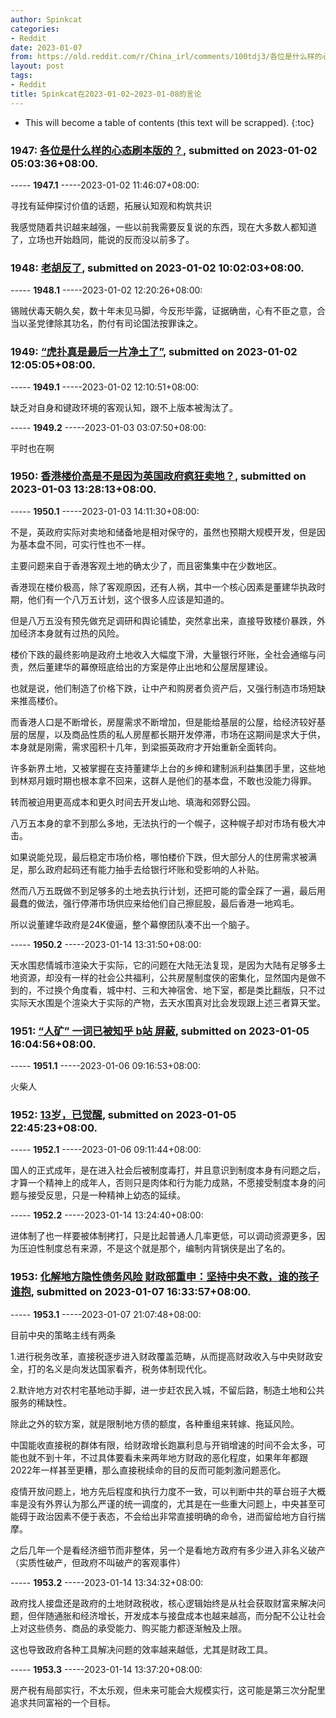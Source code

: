 ```yaml
---
author: Spinkcat
categories:
- Reddit
date: 2023-01-07
from: https://old.reddit.com/r/China_irl/comments/100tdj3/各位是什么样的心态刷本版的/
layout: post
tags:
- Reddit
title: Spinkcat在2023-01-02~2023-01-08的言论
---
```


* This will become a table of contents (this text will be scrapped).
{:toc}

### 1947: [各位是什么样的心态刷本版的？](https://old.reddit.com/r/China_irl/comments/100tdj3/各位是什么样的心态刷本版的/), submitted on 2023-01-02 05:03:36+08:00.

----- __1947.1__ -----2023-01-02 11:46:07+08:00:

寻找有延伸探讨价值的话题，拓展认知观和构筑共识

我感觉随着共识越来越强，一些以前我需要反复说的东西，现在大多数人都知道了，立场也开始趋同，能说的反而没以前多了。

### 1948: [老胡反了](https://old.reddit.com/r/real_China_irl/comments/101095c/老胡反了/), submitted on 2023-01-02 10:02:03+08:00.

----- __1948.1__ -----2023-01-02 12:20:26+08:00:

锡贼伏毒天朝久矣，数十年未见马脚，今反形毕露，证据确凿，心有不臣之意，合当以圣党律除其功名，酌付有司论国法按罪诛之。

### 1949: [“虎扑真是最后一片净土了”](https://old.reddit.com/r/China_irl/comments/1012rux/虎扑真是最后一片净土了/), submitted on 2023-01-02 12:05:05+08:00.

----- __1949.1__ -----2023-01-02 12:10:51+08:00:

缺乏对自身和键政环境的客观认知，跟不上版本被淘汰了。

----- __1949.2__ -----2023-01-03 03:07:50+08:00:

平时也在啊

### 1950: [香港楼价高是不是因为英国政府疯狂卖地？](https://old.reddit.com/r/real_China_irl/comments/101zahm/香港楼价高是不是因为英国政府疯狂卖地/), submitted on 2023-01-03 13:28:13+08:00.

----- __1950.1__ -----2023-01-03 14:11:30+08:00:

不是，英政府实际对卖地和储备地是相对保守的，虽然也预期大规模开发，但是因为基本盘不同，可实行性也不一样。

主要问题来自于香港客观土地的确太少了，而且密集集中在少数地区。

香港现在楼价极高，除了客观原因，还有人祸，其中一个核心因素是董建华执政时期，他们有一个八万五计划，这个很多人应该是知道的。

但是八万五没有预先做充足调研和舆论铺垫，突然拿出来，直接导致楼价暴跌，外加经济本身就有过热的风险。

楼价下跌的最终影响是政府土地收入大幅度下滑，大量银行坏账，全社会通缩与问责，然后董建华的幕僚班底给出的方案是停止出地和公屋居屋建设。

也就是说，他们制造了价格下跌，让中产和购房者负资产后，又强行制造市场短缺来推高楼价。

而香港人口是不断增长，房屋需求不断增加，但是能给基层的公屋，给经济较好基层的居屋，以及商品性质的私人房屋都长期开发停滞，市场在这期间是求大于供，本身就是刚需，需求囤积十几年，到梁振英政府才开始重新全面转向。

许多新界土地，又被掌握在支持董建华上台的乡绅和建制派利益集团手里，这些地到林郑月娥时期也根本拿不回来，这群人是他们的基本盘，不敢也没能力得罪。

转而被迫用更高成本和更久时间去开发山地、填海和郊野公园。

八万五本身的拿不到那么多地，无法执行的一个幌子，这种幌子却对市场有极大冲击。

如果说能兑现，最后稳定市场价格，哪怕楼价下跌，但大部分人的住房需求被满足，那么政府起码还有能力抽手去给银行坏账和受影响的人补贴。

然而八万五既做不到足够多的土地去执行计划，还把可能的雷全踩了一遍，最后用最蠢的做法，强行停滞市场供应来给他们自己擦屁股，最后香港一地鸡毛。

所以说董建华政府是24K傻逼，整个幕僚团队凑不出一个脑子。

----- __1950.2__ -----2023-01-14 13:31:50+08:00:

天水围悲情城市渲染大于实际，它的问题在大陆无法复现，是因为大陆有足够多土地资源，却没有一样的社会公共福利，公共房屋制度侠的密集化，显然国内是做不到的，不过换个角度看，城中村、三和大神宿舍、地下室，都是类比翻版，只不过实际天水围是个渲染大于实际的产物，去天水围真对比会发现跟上述三者算天堂。

### 1951: [“人矿” 一词已被知乎 b站 屏蔽](https://old.reddit.com/r/real_China_irl/comments/103tfz7/人矿_一词已被知乎_b站_屏蔽/), submitted on 2023-01-05 16:04:56+08:00.

----- __1951.1__ -----2023-01-06 09:16:53+08:00:

火柴人

### 1952: [13岁，已觉醒](https://old.reddit.com/r/real_China_irl/comments/1040n76/13岁已觉醒/), submitted on 2023-01-05 22:45:23+08:00.

----- __1952.1__ -----2023-01-06 09:11:44+08:00:

国人的正式成年，是在进入社会后被制度毒打，并且意识到制度本身有问题之后，才算一个精神上的成年人，否则只是肉体和行为能力成熟，不愿接受制度本身的问题与接受反思，只是一种精神上幼态的延续。

----- __1952.2__ -----2023-01-14 13:24:40+08:00:

进体制了也一样要被体制拷打，只是比起普通人几率更低，可以调动资源更多，因为压迫性制度总有来源，不是这个就是那个，编制内背锅侠是出了名的。

### 1953: [化解地方隐性债务风险 财政部重申：坚持中央不救，谁的孩子谁抱](https://old.reddit.com/r/China_irl/comments/105k424/化解地方隐性债务风险_财政部重申坚持中央不救谁的孩子谁抱/), submitted on 2023-01-07 16:33:57+08:00.

----- __1953.1__ -----2023-01-07 21:07:48+08:00:

目前中央的策略主线有两条

1.进行税务改革，直接税逐步进入财政覆盖范畴，从而提高财政收入与中央财政安全，打的名义是向发达国家看齐，税务体制现代化。

2.默许地方对农村宅基地动手脚，进一步赶农民入城，不留后路，制造土地和公共服务的稀缺性。

除此之外的软方案，就是限制地方债的额度，各种重组来转嫁、拖延风险。

中国能收直接税的群体有限，给财政增长跑赢利息与开销增速的时间不会太多，可能也就不到十年，不过具体要看未来两年地方财政的恶化程度，如果年年都跟2022年一样甚至更糟，那么直接税续命的目的反而可能刺激问题恶化。

疫情开放问题上，地方先后程度和执行力度不一致，可以判断中共的草台班子大概率是没有外界认为那么严谨的统一调度的，尤其是在一些重大问题上，中央甚至可能碍于政治因素不便于表态，不会给出非常直接明确的命令，进而留给地方自行揣摩。

之后几年一个是看经济细节而非整体，另一个是看地方政府有多少进入非名义破产（实质性破产，但政府不叫破产的客观事件）

----- __1953.2__ -----2023-01-14 13:34:32+08:00:

政府找人接盘还是政府的土地财政税收，核心逻辑始终是从社会获取财富来解决问题，但伴随通胀和经济增长，开发成本与接盘成本也越来越高，而分配不公让社会上对这些债务、商品的承受能力、购买能力都逐渐触及上限。

这也导致政府各种工具解决问题的效率越来越低，尤其是财政工具。

----- __1953.3__ -----2023-01-14 13:37:20+08:00:

房产税有局部实行，不太乐观，但未来可能会大规模实行，这可能是第三次分配里追求共同富裕的一个目标。

